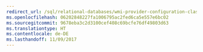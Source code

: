 ```yaml
---
redirect_url: /sql/relational-databases/wmi-provider-configuration-classes/sqlserveralias-class/aliasname-property-sqlserveralias-class
ms.openlocfilehash: 06202848227fa1006795ac2fed6ca5e557e6bc02
ms.sourcegitcommit: 9678eba3c2d3100cef408c69bcfe76df49803d63
ms.translationtype: HT
ms.contentlocale: de-DE
ms.lasthandoff: 11/09/2017
---
```

